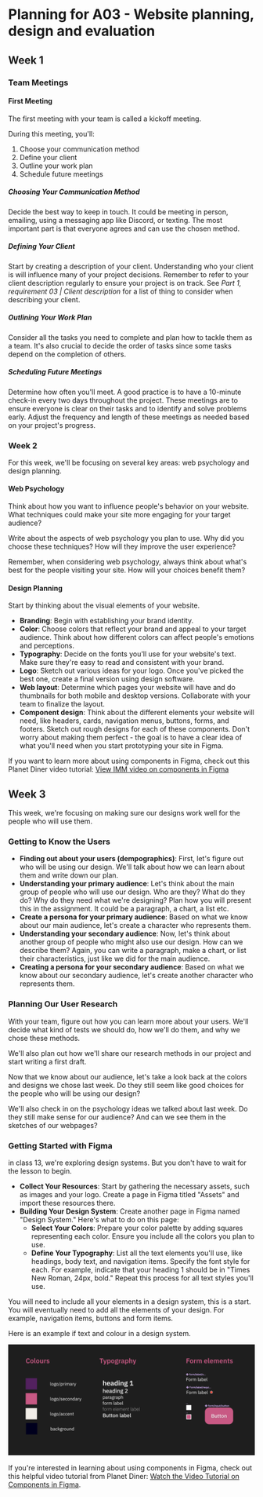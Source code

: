 # Planning for A03 - Website planning, design and evaluation

## Week 1

### Team Meetings

#### First Meeting

The first meeting with your team is called a kickoff meeting.

During this meeting, you'll:

1. Choose your communication method
2. Define your client
3. Outline your work plan
4. Schedule future meetings

##### Choosing Your Communication Method

Decide the best way to keep in touch. It could be meeting in person, emailing, using a messaging app like Discord, or texting. The most important part is that everyone agrees and can use the chosen method.

##### Defining Your Client

Start by creating a description of your client. Understanding who your client is will influence many of your project decisions. Remember to refer to your client description regularly to ensure your project is on track. See _Part 1, requirement 03 | Client description_ for a list of thing to consider when describing your client.

##### Outlining Your Work Plan

Consider all the tasks you need to complete and plan how to tackle them as a team. It's also crucial to decide the order of tasks since some tasks depend on the completion of others.

##### Scheduling Future Meetings

Determine how often you'll meet. A good practice is to have a 10-minute check-in every two days throughout the project. These meetings are to ensure everyone is clear on their tasks and to identify and solve problems early. Adjust the frequency and length of these meetings as needed based on your project's progress.

### Week 2

For this week, we'll be focusing on several key areas: web psychology and design planning.

#### Web Psychology

Think about how you want to influence people's behavior on your website. What techniques could make your site more engaging for your target audience?

Write about the aspects of web psychology you plan to use. Why did you choose these techniques? How will they improve the user experience?

Remember, when considering web psychology, always think about what's best for the people visiting your site. How will your choices benefit them?

#### Design Planning

Start by thinking about the visual elements of your website.

- **Branding**: Begin with establishing your brand identity.
- **Color**: Choose colors that reflect your brand and appeal to your target audience. Think about how different colors can affect people's emotions and perceptions.
- **Typography**: Decide on the fonts you'll use for your website's text. Make sure they're easy to read and consistent with your brand.
- **Logo**: Sketch out various ideas for your logo. Once you've picked the best one, create a final version using design software.
- **Web layout**: Determine which pages your website will have and do thumbnails for both mobile and desktop versions. Collaborate with your team to finalize the layout.
- **Component design**: Think about the different elements your website will need, like headers, cards, navigation menus, buttons, forms, and footers. Sketch out rough designs for each of these components. Don't worry about making them perfect - the goal is to have a clear idea of what you'll need when you start prototyping your site in Figma.

If you want to learn more about using components in Figma, check out this Planet Diner video tutorial: [View IMM video on components in Figma](https://mediasite.algonquincollege.com/Mediasite/Channel/fd6bae31125c4077a2cbdeb961dc4e945f)

## Week 3

This week, we're focusing on making sure our designs work well for the people who will use them.

### Getting to Know the Users

- **Finding out about your users (dempographics)**: First, let's figure out who will be using our design. We'll talk about how we can learn about them and write down our plan.
- **Understanding your primary audience**: Let's think about the main group of people who will use our design. Who are they? What do they do? Why do they need what we're designing? Plan how you will present this in the assignment. It could be a paragraph, a chart, a list etc.
- **Create a persona for your primary audience**: Based on what we know about our main audience, let's create a character who represents them.
- **Understanding your secondary audience**: Now, let's think about another group of people who might also use our design. How can we describe them? Again, you can write a paragraph, make a chart, or list their characteristics, just like we did for the main audience.
- **Creating a persona for your secondary audience**: Based on what we know about our secondary audience, let's create another character who represents them.

### Planning Our User Research

With your team, figure out how you can learn more about your users. We'll decide what kind of tests we should do, how we'll do them, and why we chose these methods.

We'll also plan out how we'll share our research methods in our project and start writing a first draft.

Now that we know about our audience, let's take a look back at the colors and designs we chose last week. Do they still seem like good choices for the people who will be using our design?

We'll also check in on the psychology ideas we talked about last week. Do they still make sense for our audience? And can we see them in the sketches of our webpages?

### Getting Started with Figma

in class 13, we're exploring design systems. But you don't have to wait for the lesson to begin.

- **Collect Your Resources**: Start by gathering the necessary assets, such as images and your logo. Create a page in Figma titled "Assets" and import these resources there.
- **Building Your Design System**: Create another page in Figma named "Design System." Here's what to do on this page:
  - **Select Your Colors**: Prepare your color palette by adding squares representing each color. Ensure you include all the colors you plan to use.
  - **Define Your Typography**: List all the text elements you'll use, like headings, body text, and navigation items. Specify the font style for each. For example, indicate that your heading 1 should be in "Times New Roman, 24px, bold." Repeat this process for all text styles you'll use.

You will need to include all your elements in a design system, this is a start. You will eventually need to add all the elements of your design. For example, navigation items, buttons and form items.

Here is an example if text and colour in a design system.

![Sample design system](basic-design-system.png)

If you're interested in learning about using components in Figma, check out this helpful video tutorial from Planet Diner: [Watch the Video Tutorial on Components in Figma](https://mediasite.algonquincollege.com/Mediasite/Channel/fd6bae31125c4077a2cbdeb961dc4e945f).
